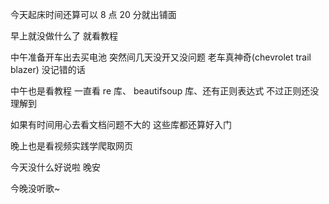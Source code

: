今天起床时间还算可以 8 点 20 分就出铺面

早上就没做什么了 就看教程

中午准备开车出去买电池 突然间几天没开又没问题 老车真神奇(chevrolet trail blazer) 没记错的话

中午也是看教程 一直看 re 库、 beautifsoup 库、还有正则表达式 不过正则还没理解到

如果有时间用心去看文档问题不大的 这些库都还算好入门

晚上也是看视频实践学爬取网页

今天没什么好说啦 晚安

今晚没听歌~
